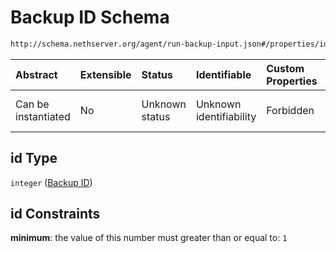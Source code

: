 # Backup ID Schema

```txt
http://schema.nethserver.org/agent/run-backup-input.json#/properties/id
```



| Abstract            | Extensible | Status         | Identifiable            | Custom Properties | Additional Properties | Access Restrictions | Defined In                                                                    |
| :------------------ | :--------- | :------------- | :---------------------- | :---------------- | :-------------------- | :------------------ | :---------------------------------------------------------------------------- |
| Can be instantiated | No         | Unknown status | Unknown identifiability | Forbidden         | Allowed               | none                | [run-backup-input.json\*](agent/run-backup-input.json "open original schema") |

## id Type

`integer` ([Backup ID](run-backup-input-1-properties-backup-id.md))

## id Constraints

**minimum**: the value of this number must greater than or equal to: `1`
